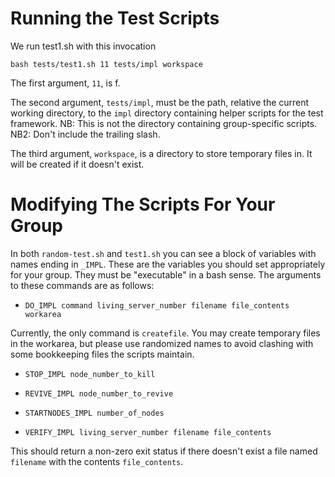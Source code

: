 # Running the Test Scripts
We run test1.sh with this invocation

    bash tests/test1.sh 11 tests/impl workspace

The first argument, `11`, is f.

The second argument, `tests/impl`, must be the path, relative the current
working directory, to the `impl` directory containing helper scripts for the
test framework. NB: This is not the directory containing group-specific
scripts. NB2: Don't include the trailing slash.

The third argument, `workspace`, is a directory to store temporary files in. It
will be created if it doesn't exist.


# Modifying The Scripts For Your Group

In both `random-test.sh` and `test1.sh` you can see a block of variables with
names ending in `_IMPL`. These are the variables you should set appropriately
for your group. They must be "executable" in a bash sense. The arguments to
these commands are as follows:

  - `DO_IMPL command living_server_number filename file_contents workarea`

  Currently, the only command is `createfile`. You may create temporary files in
  the workarea, but please use randomized names to avoid clashing with some
  bookkeeping files the scripts maintain.

  - `STOP_IMPL node_number_to_kill`

  - `REVIVE_IMPL node_number_to_revive`

  - `STARTNODES_IMPL number_of_nodes`

  - `VERIFY_IMPL living_server_number filename file_contents`

  This should return a non-zero exit status if there doesn't exist a file named
  `filename` with the contents `file_contents`.

